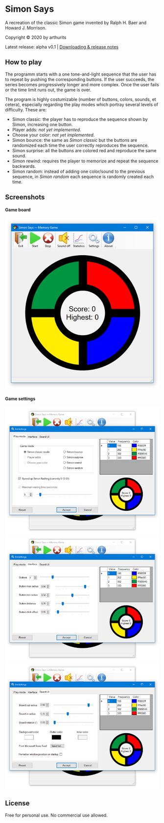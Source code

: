 # Simon Says
A recreation of the classic Simon game invented by Ralph H. Baer and Howard J. Morrison.

Copyright © 2020 by arthurits

Latest release: alpha v0.1     |     [Downloading & release notes](https://github.com/arthurits/SimonSays/releases)

## How to play
The programm starts with a one tone-and-light sequence that the user has to repeat by pushing the corresponding buttons.
If the user succeeds, the series becomes progressively longer and more complex. Once the user fails or the time limit runs out, the game is over.

The program is highly costumizable (number of buttons, colors, sounds, et cetera), especially regarding the play modes which portray several levels of difficulty. These are:
* Simon classic: the player has to reproduce the sequence shown by Simon, increasing one button.
* Player adds: *not yet implemented*.
* Choose your color: *not yet implemented*.
* Simon bounce: the same as *Simon classic* but the buttons are randomized each time the user correctly reproduces the sequence.
* Simon surprise: all the buttons are colored red and reproduce the same sound.
* Simon rewind: requires the player to memorize and repeat the sequence backwards.
* Simon random: instead of adding one color/sound to the previous sequence, in *Simon random* each sequence is randomly created each time.

## Screenshots
#### Game board
![Main screen](/Media/Screenshot-01.png?raw=true "Game board")

#### Game settings
![Settings game mode](/Media/Screenshot-02.png?raw=true "Settings game mode")
![Settings interface](/Media/Screenshot-03.png?raw=true "Settings interface")
![Main board UI](/Media/Screenshot-04.png?raw=true "Main board UI")

## License
Free for personal use.
No commercial use allowed.